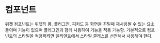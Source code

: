<!--
layout: 'post'
section: 'Cornerstone Framework'
title: '컴포넌트'
outline: '컴포넌트'
date: '2012-11-16'
tagstr: 'widget'
subsection: ‘본문’
order: '[4, 2]'
-->

# 컴포넌트

위젯 컴포넌트는 위젯의 폼, 플러그인, 피처드 등 화면을 꾸밀때 재사용될 수 있는 요소들이며 기능이 없으며 플러그인과 함께 사용하여 기능을 적용 가능함. 기본적으로 컴포넌트의 스타일을 적용하려면 엘리멘트에서 스타일 클래스를 선언해서 사용해야 한다.

